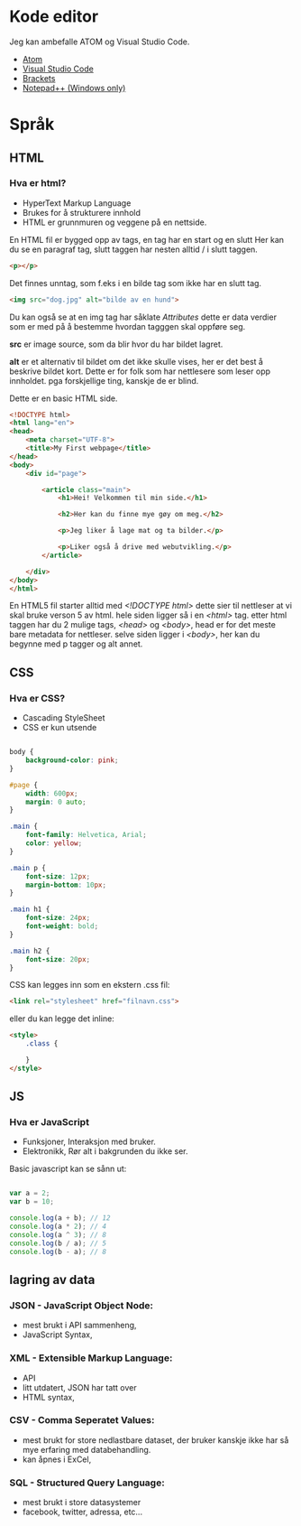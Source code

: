 # Kode editor

Jeg kan ambefalle ATOM og Visual Studio Code.

* [Atom](https://atom.io/)
* [Visual Studio Code](https://code.visualstudio.com/)
* [Brackets](http://brackets.io/)
* [Notepad++ (Windows only)](https://notepad-plus-plus.org/download/v7.5.7.html)


# Språk

## HTML
### Hva er html?
* HyperText Markup Language
* Brukes for å strukturere innhold
* HTML er grunnmuren og veggene på en nettside.

En HTML fil er bygged opp av tags, en tag har en start og en slutt
Her kan du se en paragraf tag, slutt taggen har nesten alltid / i slutt taggen.
```html
<p></p>
```
Det finnes unntag, som f.eks i en bilde tag som ikke har en slutt tag.
```html
<img src="dog.jpg" alt="bilde av en hund">
```

Du kan også se at en img tag har såklate *Attributes* dette er data verdier som er med på å bestemme hvordan tagggen skal oppføre seg.

**src** er image source, som da blir hvor du har bildet lagret.

**alt** er et alternativ til bildet om det ikke skulle vises, her er det best å beskrive bildet kort. Dette er for folk som har nettlesere som leser opp innholdet. pga forskjellige ting, kanskje de er blind.


Dette er en basic HTML side. 
```html
<!DOCTYPE html>
<html lang="en">
<head>
    <meta charset="UTF-8">
    <title>My First webpage</title>
</head>
<body>
    <div id="page">

        <article class="main">
            <h1>Hei! Velkommen til min side.</h1>

            <h2>Her kan du finne mye gøy om meg.</h2>

            <p>Jeg liker å lage mat og ta bilder.</p>

            <p>Liker også å drive med webutvikling.</p>
        </article>

    </div>
</body>
</html>
```

En HTML5 fil starter alltid med *&lt;!DOCTYPE html&gt;* dette sier til nettleser at vi skal bruke verson 5 av html.
hele siden ligger så i en *&lt;html&gt;* tag.
etter html taggen har du 2 mulige tags, *&lt;head&gt;* og *&lt;body&gt;*, head er for det meste bare metadata for nettleser. selve siden ligger i *&lt;body&gt;*, her kan du begynne med p tagger og alt annet.


## CSS
### Hva er CSS?
* Cascading StyleSheet
* CSS er kun utsende

```css

body {
    background-color: pink;
}

#page {
    width: 600px;
    margin: 0 auto;
}

.main {
    font-family: Helvetica, Arial;
    color: yellow;
}

.main p {
    font-size: 12px;
    margin-bottom: 10px;
}

.main h1 {
    font-size: 24px;
    font-weight: bold;
}

.main h2 {
    font-size: 20px;
}

```

CSS kan legges inn som en ekstern .css fil:
```html
<link rel="stylesheet" href="filnavn.css">
```
eller du kan legge det inline:
```html
<style>
    .class {

    }
</style>
```


## JS
### Hva er JavaScript
* Funksjoner, Interaksjon med bruker.
* Elektronikk, Rør alt i bakgrunden du ikke ser.

Basic javascript kan se sånn ut:
```js

var a = 2;
var b = 10;

console.log(a + b); // 12
console.log(a * 2); // 4
console.log(a ^ 3); // 8
console.log(b / a); // 5
console.log(b - a); // 8
```

## lagring av data

### JSON - JavaScript Object Node: 
* mest brukt i API sammenheng, 
* JavaScript Syntax, 
        
### XML - Extensible Markup Language: 
* API
* litt utdatert, JSON har tatt over
* HTML syntax, 

### CSV - Comma Seperatet Values:
* mest brukt for store nedlastbare dataset, der bruker kanskje ikke har så mye erfaring med databehandling.
* kan åpnes i ExCel, 

### SQL - Structured Query Language:
* mest brukt i store datasystemer
* facebook, twitter, adressa, etc... 
